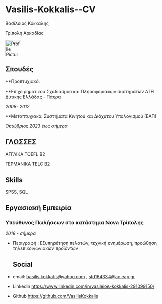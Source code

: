 # Vasilis-Kokkalis--CV
Βασίλειος Κόκκαλης  

Τρίπολη Αρκαδίας

 <img src="profile.jpg" alt="Profile Picture" style="width:50px;height:50px;">


## Σπουδές

  **Προπτυχιακό:

**Επιχειρηματικου Σχεδιασμού και Πληροφοριακών συστημάτων ΑΤΕΙ Δυτικής Ελλάδας - Πάτρα

*2008*- *2012*

**Μεταπτυχιακό: Συστήματα Κινητού και Διάχυτου Υπολογισμού (ΕΑΠ) 

*Οκτώβριος 2023* έως *σήμερα*

## ΓΛΩΣΣΕΣ

  ΑΓΓΛΙΚΑ TOEFL B2
  
  ΓΕΡΜΑΝΙΚΑ TELC B2

  ## Skills
  
  SPSS, SQL

## Εργασιακή Εμπειρία

  ### Υπεύθυνος Πωλήσεων στο  κατάστημα Nova Τρίπολης

*2019* - *σήμερα*
- Περιγραφή : Εξυπηρέτηση πελατών, τεχνική ενημέρωση, προώθηση τηλεπικοινωνιακών προϊόντων

  ## Social
 - email: basilis.kokkalis@yahoo.com ,   std164334@ac.eap.gr
 - Linkedin  https://www.linkedin.com/in/vasileios-kokkalis-291099150/
 - Github https://github.com/VasilisKokkalis

  
  


 

   

